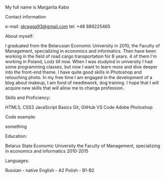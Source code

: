 My full name is Margarita Kabo

Contact information

e-mail: skragga93@gmail.com
tel: +48 889225465

About myself:

I graduated from the Belarusian Economic University in 2010, the Faculty of Management, specializing in economics and informatics. Then have been working in the field of road cargo transportation for 8 years. 4 of them I'm working in Poland, Lodz till now. When  I was studyind in university I had some programming classes, but now I want to learn more and dive deeper into the front-end theme. I have quite good skills in Photoshop and retouching photo. 
In my free time I am engaged in the development of a blog about makeup, I am fond of needlework, dog training. 
I hope that I will acquire new skills that will allow me to change profession.

Skills and Proficiency:

HTML5, CSS3
JavaScript Basics
Git, GitHub
VS Code
Adobe Photoshop


Code example:


something

Education:

Belarus State Economic University 
the Faculty of Management, specializing in economics and informatics 2010-2015

Languages:

 Russian - native
 English - A2
 Polish - B1-B2




